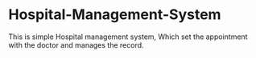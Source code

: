 # Hospital-Management-System
This is simple Hospital management system, Which set the appointment with the doctor and manages the record.

